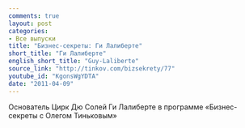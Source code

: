 ```yaml
---
comments: true
layout: post
categories:
- Все выпуски
title: "Бизнес-секреты: Ги Лалиберте"
short_title: "Ги Лалиберте"
english_short_title: "Guy-Laliberte"
source_link: "http://tinkov.com/bizsekrety/77"
youtube_id: "KgonsWgYDTA"
date: "2011-04-09"
---
```

Основатель Цирк Дю Солей Ги Лалиберте в программе «Бизнес-секреты с Олегом Тиньковым»
